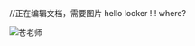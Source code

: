 //正在编辑文档，需要图片
hello looker !!!    where?

![苍老师](https://github.com/BITLQ/Pythpn/blob/master/2.jpg)
